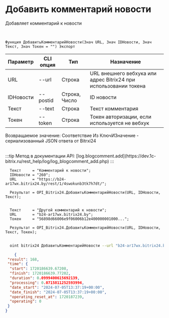 ﻿---
sidebar_position: 6
---

# Добавить комментарий новости
 Добавляет комментарий к новости


<br/>


`Функция ДобавитьКомментарийНовости(Знач URL, Знач IDНовости, Знач Текст, Знач Токен = "") Экспорт`

  | Параметр | CLI опция | Тип | Назначение |
  |-|-|-|-|
  | URL | --url | Строка | URL внешнего вебхука или адрес Bitrix24 при использовании токена |
  | IDНовости | --postid | Строка, Число | ID новости |
  | Текст | --text | Строка | Текст комментария |
  | Токен | --token | Строка | Токен авторизации, если используется не вебхук |

  
  Возвращаемое значение:   Соответствие Из КлючИЗначение - сериализованный JSON ответа от Bitrxi24


<br/>
:::tip
Метод в документации API: [log.blogcomment.add](https://dev.1c-bitrix.ru/rest_help/log/log_blogcomment_add.php)
:::
<br/>


```bsl title="Пример кода"
  Текст     = "Комментарий к новости";
  IDНовости = "260";
  URL       = "https://b24-ar17wx.bitrix24.by/rest/1/4swokunb3tk7h7dt/";
  
  Результат = OPI_Bitrix24.ДобавитьКомментарийНовости(URL, IDНовости, Текст);
  
  
  Текст     = "Другой комментарий к новости";
  URL       = "b24-ar17wx.bitrix24.by";
  Токен     = "56898d66006e9f06006b12e400000001000...";
  
  Результат = OPI_Bitrix24.ДобавитьКомментарийНовости(URL, IDНовости, Текст, Токен);
```
	


```sh title="Пример команды CLI"
    
  oint bitrix24 ДобавитьКомментарийНовости --url "b24-ar17wx.bitrix24.by" --postid "260" --text %text% --token "56898d66006e9f06006b12e400000001000..."

```

```json title="Результат"
    {
 "result": 168,
 "time": {
  "start": 1720186639.67208,
  "finish": 1720186639.77202,
  "duration": 0.0999400615692139,
  "processing": 0.0715811252593994,
  "date_start": "2024-07-05T13:37:19+00:00",
  "date_finish": "2024-07-05T13:37:19+00:00",
  "operating_reset_at": 1720187239,
  "operating": 0
 }
}
```
